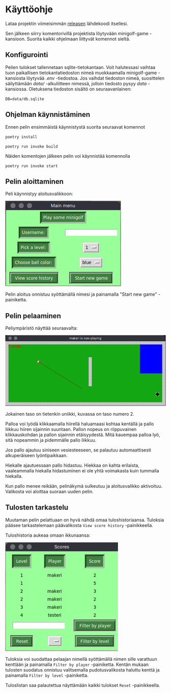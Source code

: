 # Käyttöohje

Lataa projektin viimeisimmän [releasen](https://github.com/makeri89/Ohjelmistotekniikka/releases) lähdekoodi itsellesi.

Sen jälkeen siirry komentorivillä projektista löytyvään minigolf-game -kansioon. Suorita kaikki ohjelmaan liittyvät komennot sieltä.

## Konfigurointi

Pelien tulokset tallennetaan sqlite-tietokantaan. Voit halutessasi vaihtaa tuon paikallisen tietokantatiedoston nimeä muokkaamalla minigolf-game -kansiosta löytyvää _.env_ -tiedostoa. Jos vaihdat tiedoston nimeä, suosittelen säilyttämään _data/_ -alkuliitteen nimessä, jolloin tiedosto pysyy _data_ -kansiossa. Oletuksena tiedoston sisältö on seuraavanlainen:

```
DB=data/db.sqlite
```

## Ohjelman käynnistäminen

Ennen pelin ensimmäistä käynnistystä suorita seuraavat komennot

```
poetry install
```

```
poetry run invoke build
```

Näiden komentojen jälkeen pelin voi käynnistää komennolla

```
poetry run invoke start
```

## Pelin aloittaminen

Peli käynnistyy aloitusvalikkoon:

![startscreen](./kuvat/aloitusnaytto.png)

Pelin aloitus onnistuu syöttämällä nimesi ja painamalla "Start new game" -painiketta.

## Pelin pelaaminen

Peliympäristö näyttää seuraavalta:

![game](./kuvat/game.png)

Jokainen taso on tietenkin uniikki, kuvassa on taso numero 2.

Palloa voi lyödä klikkaamalla hiirellä haluamaasi kohtaa kentällä ja pallo liikkuu hiiren sijainnin suuntaan. Pallon nopeus on riippuvainen klikkauskohdan ja pallon sijainnin etäisyydestä. Mitä kauempaa palloa lyö, sitä nopeammin ja pidemmälle pallo liikkuu.

Jos pallo ajautuu siniseen vesiesteeseen, se palautuu automaattisesti alkuperäiseen lyöntipaikkaan.

Hiekalle ajautuessaan pallo hidastuu. Hiekkaa on kahta erilaista, vaaleammalla hiekalla hidastuminen ei ole yhtä voimakasta kuin tummalla hiekalla.

Kun pallo menee reikään, pelinäkymä sulkeutuu ja aloitusvalikko aktivoituu. Valikosta voi aloittaa suoraan uuden pelin.

## Tulosten tarkastelu

Muutaman pelin pelattuaan on hyvä nähdä omaa tuloshistoriaansa. Tuloksia pääsee tarkastelemaan päävalikosta `View score history` -painikkeella.

Tuloshistoria aukeaa omaan ikkunaansa:

![scores](./kuvat/scoretable.png)

Tuloksia voi suodattaa pelaajan nimellä syöttämällä nimen sille varattuun kenttään ja painamalla `Filter by player` -painiketta. Kentän mukaan tulosten suodatus onnistuu valitsemalla pudotusvalikosta haluttu kenttä ja painamalla `Filter by level` -painiketta.

Tuloslistan saa palautettua näyttämään kaikki tulokset `Reset` -painikkeella.
